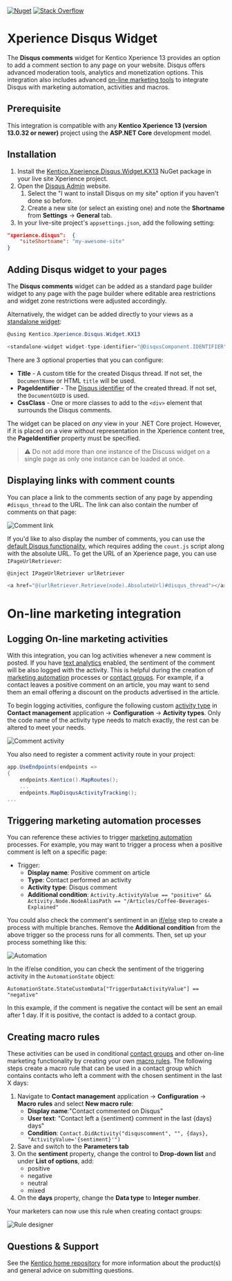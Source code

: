 [![Nuget](https://img.shields.io/nuget/v/Kentico.Xperience.Disqus.Widget.KX13)](https://www.nuget.org/packages/Kentico.Xperience.Disqus.Widget.KX13)
[![Stack Overflow](https://img.shields.io/badge/Stack%20Overflow-ASK%20NOW-FE7A16.svg?logo=stackoverflow&logoColor=white)](https://stackoverflow.com/tags/kentico)

# Xperience Disqus Widget

The __Disqus comments__ widget for Kentico Xperience 13 provides an option to add a comment section to any page on your website. Disqus offers advanced moderation tools, analytics and monetization options. This integration also includes advanced [on-line marketing tools](#on-line-marketing-integration) to integrate Disqus with marketing automation, activities and macros.

## Prerequisite

This integration is compatible with any __Kentico Xperience 13 (version 13.0.32 or newer)__ project using the __ASP.NET Core__ development model. 

## Installation

1. Install the [Kentico.Xperience.Disqus.Widget.KX13](https://www.nuget.org/packages/Kentico.Xperience.Disqus.Widget.KX13) NuGet package in your live site Xperience project.
1. Open the [Disqus Admin](https://disqus.com/admin/) website.
    1. Select the "I want to install Disqus on my site" option if you haven't done so before.
    1. Create a new site (or select an existing one) and note the __Shortname__ from __Settings__ -> __General__ tab.
1. In your live-site project's `appsettings.json`, add the following setting:

```json
"xperience.disqus":  {
    "siteShortname": "my-awesome-site"
}
```

## Adding Disqus widget to your pages

The __Disqus comments__ widget can be added as a standard page builder widget to any page with the page builder where editable area restrictions and widget zone restrictions were adjusted accordingly.

Alternatively, the widget can be added directly to your views as a [standalone widget](https://docs.xperience.io/x/SQ2RBg):

```cs
@using Kentico.Xperience.Disqus.Widget.KX13

<standalone-widget widget-type-identifier="@DisqusComponent.IDENTIFIER" widget-properties="new DisqusComponentProperties()" />
```

There are 3 optional properties that you can configure:

- __Title__ - A custom title for the created Disqus thread. If not set, the `DocumentName` or HTML `title` will be used.
- __PageIdentifier__ - The [Disqus identifier](https://help.disqus.com/en/articles/1717082-what-is-a-disqus-identifier) of the created thread. If not set, the `DocumentGUID` is used.
- __CssClass__ - One or more classes to add to the `<div>` element that surrounds the Disqus comments.

The widget can be placed on _any_ view in your .NET Core project. However, if it is placed on a view without representation in the Xperience content tree, the __PageIdentifier__ property must be specified.

> :warning: Do not add more than one instance of the Discuss widget on a single page as only one instance can be loaded at once.

## Displaying links with comment counts

You can place a link to the comments section of any page by appending `#disqus_thread` to the URL. The link can also contain the number of comments on that page:

![Comment link](img/comment-link.png)

If you'd like to also display the number of comments, you can use the [default Disqus functionality](https://help.disqus.com/en/articles/1717274-adding-comment-count-links-to-your-home-page), which requires adding the `count.js` script along with the absolute URL. To get the URL of an Xperience page, you can use `IPageUrlRetriever`:

```cs
@inject IPageUrlRetriever urlRetriever

<a href="@(urlRetriever.Retrieve(node).AbsoluteUrl)#disqus_thread"></a>
```

# On-line marketing integration

## Logging On-line marketing activities

With this integration, you can log activities whenever a new comment is posted. If you have [text analytics](https://docs.xperience.io/x/XxffBw) enabled, the sentiment of the comment will be also logged with the activity. This is helpful during the creation of [marketing automation](https://docs.xperience.io/x/UgiRBg) processes or [contact groups](https://docs.xperience.io/x/ngiRBg). For example, if a contact leaves a positive comment on an article, you may want to send them an email offering a discount on the products advertised in the article.

To begin logging activities, configure the following custom [activity type](https://docs.xperience.io/x/_wiRBg) in __Contact management__ application -> __Configuration__ -> __Activity types__. Only the code name of the activity type needs to match exactly, the rest can be altered to meet your needs.

![Comment activity](img/activity-comment.png)

You also need to register a comment activity route in your project:
```cs
app.UseEndpoints(endpoints =>
{
    endpoints.Kentico().MapRoutes();
    ...
    endpoints.MapDisqusActivityTracking();
...
```

## Triggering marketing automation processes

You can reference these activies to trigger [marketing automation](https://docs.xperience.io/x/UgiRBg) processes. For example, you may want to trigger a process when a positive comment is left on a specific page:

- Trigger:
    - __Display name__: Positive comment on article
    - __Type__: Contact performed an activity
    - __Activity type__: Disqus comment
    - __Additional condition__: `Activity.ActivityValue == "positive" && Activity.Node.NodeAliasPath == "/Articles/Coffee-Beverages-Explained"`

You could also check the comment's sentiment in an [if/else](https://docs.xperience.io/x/3A_RBg) step to create a process with multiple branches. Remove the __Additional condition__ from the above trigger so the process runs for all comments. Then, set up your process something like this:

![Automation](/img/automation.png)

In the if/else condition, you can check the sentiment of the triggering activity in the `AutomationState` object:

`AutomationState.StateCustomData["TriggerDataActivityValue"] == "negative"`

In this example, if the comment is negative the contact will be sent an email after 1 day. If it is positive, the contact is added to a contact group.

## Creating macro rules

These activities can be used in conditional [contact groups](https://docs.xperience.io/x/ngiRBg) and other on-line marketing functionality by creating your own [macro rules](https://docs.xperience.io/x/7gyRBg). The following steps create a macro rule that can be used in a contact group which contains contacts who left a comment with the chosen sentiment in the last X days:

1. Navigate to __Contact management__ application -> __Configuration__  -> __Macro rules__ and select __New macro rule__:
    - __Display name__:"Contact commented on Disqus"
    - __User text__: "Contact left a {sentiment} comment in the last {days} days"
    - __Condition__: `Contact.DidActivity("disquscomment", "", {days}, "ActivityValue='{sentiment}'")`
2. Save and switch to the __Parameters tab__
3. On the __sentiment__ property, change the control to __Drop-down list__ and under __List of options__, add:
    - positive
    - negative
    - neutral
    - mixed
4. On the __days__ property, change the __Data type__ to __Integer number__.

Your marketers can now use this rule when creating contact groups:

![Rule designer](/img/rule-designer.png)

## Questions & Support

See the [Kentico home repository](https://github.com/Kentico/Home/blob/master/README.md) for more information about the product(s) and general advice on submitting questions.
